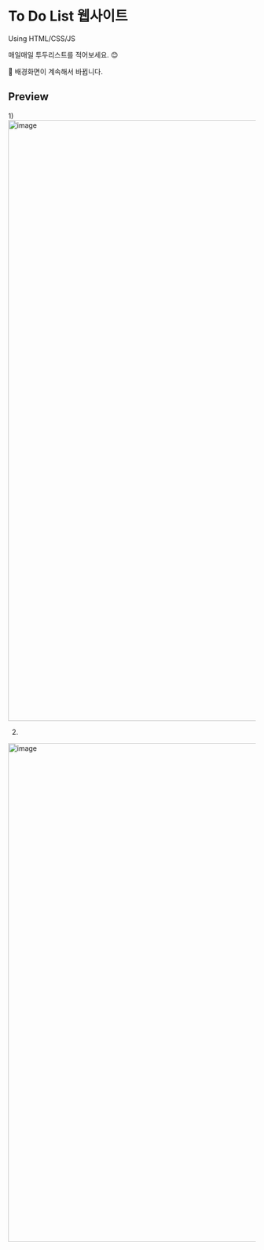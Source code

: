 <h1> To Do List 웹사이트 </h1> 
Using HTML/CSS/JS


매일매일 투두리스트를 적어보세요. 😊

🐙 배경화면이 계속해서 바뀝니다.

<h2> Preview </h2>
1) 
<img width="1219" alt="image" src="https://user-images.githubusercontent.com/78211281/224027832-d7759807-7614-4926-b7e5-347e322b701e.png">

2)
<img width="1012" alt="image" src="https://user-images.githubusercontent.com/78211281/224029609-e9a20ccb-df0c-45e4-9d64-d6c34d840059.png">
